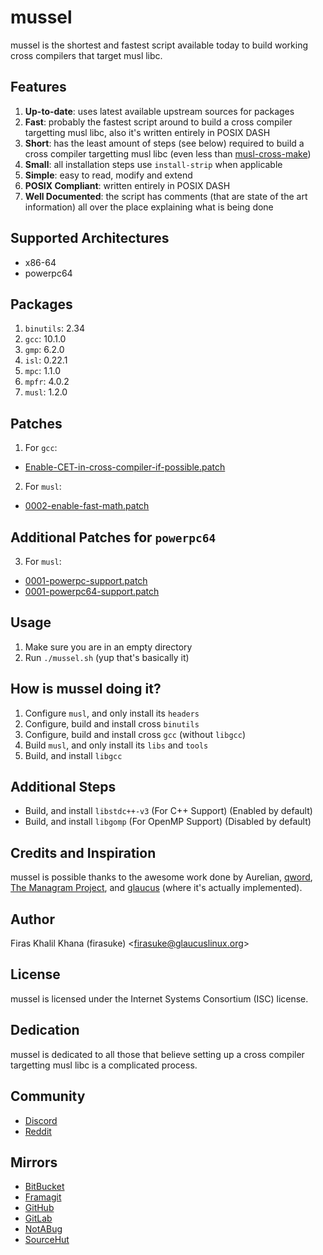 # mussel
mussel is the shortest and fastest script available today to build working cross
compilers that target musl libc.

## Features
1. **Up-to-date**: uses latest available upstream sources for packages
2. **Fast**: probably the fastest script around to build a cross compiler
   targetting musl libc, also it's written entirely in POSIX DASH
3. **Short**: has the least amount of steps (see below) required to build a
   cross compiler targetting musl libc (even less than
   [musl-cross-make](https://github.com/richfelker/musl-cross-make))
4. **Small**: all installation steps use `install-strip` when applicable
5. **Simple**: easy to read, modify and extend
6. **POSIX Compliant**: written entirely in POSIX DASH
7. **Well Documented**: the script has comments (that are state of the art
   information) all over the place explaining what is being done

## Supported Architectures
* x86-64
* powerpc64

## Packages
1. `binutils`: 2.34
2. `gcc`: 10.1.0
3. `gmp`: 6.2.0
4. `isl`: 0.22.1
5. `mpc`: 1.1.0
6. `mpfr`: 4.0.2
7. `musl`: 1.2.0

## Patches
1. For `gcc`:
  * [Enable-CET-in-cross-compiler-if-possible.patch](https://raw.githubusercontent.com/glaucuslinux/glaucus/master/cerata/gcc/patches/upstream/Enable-CET-in-cross-compiler-if-possible.patch)
2. For `musl`:
  * [0002-enable-fast-math.patch](https://raw.githubusercontent.com/glaucuslinux/glaucus/master/cerata/musl/patches/qword/0002-enable-fast-math.patch)

## Additional Patches for `powerpc64`
3. For `musl`:
  * [0001-powerpc-support.patch](https://raw.githubusercontent.com/glaucuslinux/glaucus/master/cerata/musl/patches/glaucus/0001-powerpc-support.patch)
  * [0001-powerpc64-support.patch](https://raw.githubusercontent.com/glaucuslinux/glaucus/master/cerata/musl/patches/glaucus/0001-powerpc64-support.patch)

## Usage
1. Make sure you are in an empty directory
2. Run `./mussel.sh` (yup that's basically it)

## How is mussel doing it?
1. Configure `musl`, and only install its `headers`
2. Configure, build and install cross `binutils`
3. Configure, build and install cross `gcc` (without `libgcc`)
4. Build `musl`, and only install its `libs` and `tools`
5. Build, and install `libgcc`

## Additional Steps
* Build, and install `libstdc++-v3` (For C++ Support) (Enabled by default)
* Build, and install `libgomp` (For OpenMP Support) (Disabled by default)

## Credits and Inspiration
mussel is possible thanks to the awesome work done by Aurelian,
[qword](https://github.com/qword-os), [The Managram
Project](https://github.com/managarm), and
[glaucus](https://www.glaucuslinux.org/) (where it's actually implemented).

## Author
Firas Khalil Khana (firasuke) <[firasuke@glaucuslinux.org](
mailto:firasuke@glaucuslinux.org)>

## License
mussel is licensed under the Internet Systems Consortium (ISC) license.

## Dedication
mussel is dedicated to all those that believe setting up a cross compiler
targetting musl libc is a complicated process.

## Community
* [Discord](https://discord.gg/b6r2p3z)
* [Reddit](https://www.reddit.com/r/distrodev/)

## Mirrors
* [BitBucket](https://bitbucket.org/firasuke/mussel)
* [Framagit](https://framagit.org/firasuke/mussel)
* [GitHub](https://github.com/firasuke/mussel)
* [GitLab](https://gitlab.com/firasuke/mussel)
* [NotABug](https://notabug.org/firasuke/mussel)
* [SourceHut](https://git.sr.ht/~firasuke/mussel)
